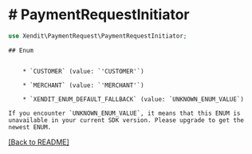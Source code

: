 # # PaymentRequestInitiator


```php
use Xendit\PaymentRequest\PaymentRequestInitiator;
```

    ## Enum

    
        * `CUSTOMER` (value: `'CUSTOMER'`)
    
        * `MERCHANT` (value: `'MERCHANT'`)
    
        * `XENDIT_ENUM_DEFAULT_FALLBACK` (value: `UNKNOWN_ENUM_VALUE`)

    If you encounter `UNKNOWN_ENUM_VALUE`, it means that this ENUM is unavailable in your current SDK version. Please upgrade to get the newest ENUM.

[[Back to README]](../../README.md)
